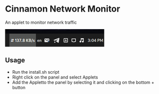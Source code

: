 # Cinnamon Network Monitor
An applet to monitor network traffic

![Screenshot](screenshot.png)

## Usage
- Run the install.sh script
- Right click on the panel and select Applets
- Add the Appletto the panel by selecting it and clicking on the bottom + button
